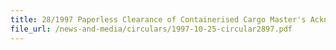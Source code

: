 ```yaml
---
title: 28/1997 Paperless Clearance of Containerised Cargo Master's Acknowledgment and Return of Permits Production of Bank-In Slips to Checkpoints
file_url: /news-and-media/circulars/1997-10-25-circular2897.pdf
---
```

